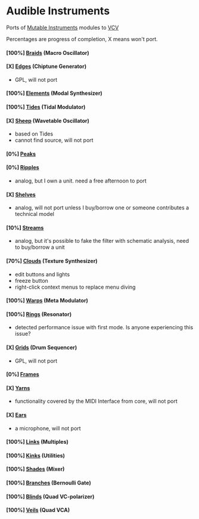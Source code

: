 
# Audible Instruments

Ports of [Mutable Instruments](http://mutable-instruments.net/modules) modules to [VCV](https://vcvrack.com/)

Percentages are progress of completion, X means won't port.

#### [100%] [Braids](https://mutable-instruments.net/modules/braids) (Macro Oscillator)

#### [X] [Edges](https://mutable-instruments.net/modules/edges) (Chiptune Generator)
- GPL, will not port

#### [100%] [Elements](https://mutable-instruments.net/modules/elements) (Modal Synthesizer)

#### [100%] [Tides](https://mutable-instruments.net/modules/tides) (Tidal Modulator)

#### [X] [Sheep](https://mutable-instruments.net/modules/tides/firmware/) (Wavetable Oscillator)
- based on Tides
- cannot find source, will not port

#### [0%] [Peaks](https://mutable-instruments.net/modules/peaks)

#### [0%] [Ripples](https://mutable-instruments.net/modules/ripples)
- analog, but I own a unit. need a free afternoon to port

#### [X] [Shelves](https://mutable-instruments.net/modules/shelves)
- analog, will not port unless I buy/borrow one or someone contributes a technical model

#### [10%] [Streams](https://mutable-instruments.net/modules/streams)
- analog, but it's possible to fake the filter with schematic analysis, need to buy/borrow a unit

#### [70%] [Clouds](https://mutable-instruments.net/modules/clouds) (Texture Synthesizer)
- edit buttons and lights
- freeze button
- right-click context menus to replace menu diving

#### [100%] [Warps](https://mutable-instruments.net/modules/warps) (Meta Modulator)

#### [100%] [Rings](https://mutable-instruments.net/modules/rings) (Resonator)
- detected performance issue with first mode. Is anyone experiencing this issue?

#### [X] [Grids](https://mutable-instruments.net/modules/grids) (Drum Sequencer)
- GPL, will not port

#### [0%] [Frames](https://mutable-instruments.net/modules/frames)

#### [X] [Yarns](https://mutable-instruments.net/modules/yarns)
- functionality covered by the MIDI Interface from core, will not port

#### [X] [Ears](https://mutable-instruments.net/modules/ears)
- a microphone, will not port

#### [100%] [Links](https://mutable-instruments.net/modules/links) (Multiples)

#### [100%] [Kinks](https://mutable-instruments.net/modules/kinks) (Utilities)

#### [100%] [Shades](https://mutable-instruments.net/modules/shades) (Mixer)

#### [100%] [Branches](https://mutable-instruments.net/modules/branches) (Bernoulli Gate)

#### [100%] [Blinds](https://mutable-instruments.net/modules/blinds) (Quad VC-polarizer)

#### [100%] [Veils](https://mutable-instruments.net/modules/veils) (Quad VCA)
